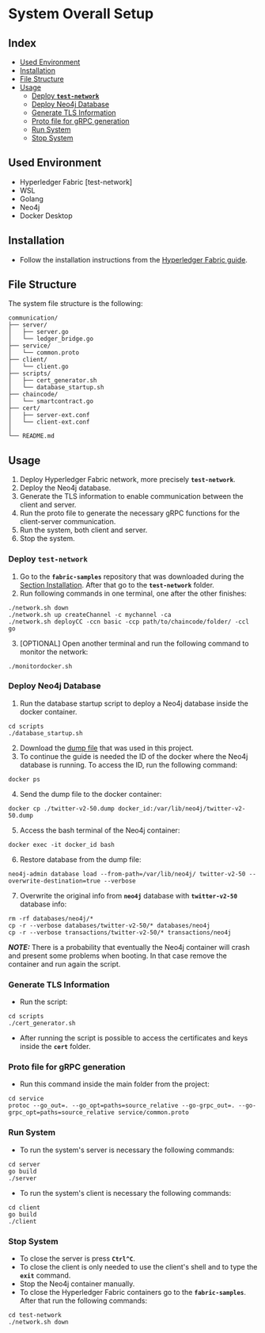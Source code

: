# System Overall Setup

## Index
- [Used Environment](#used-environment)
- [Installation](#installation)
- [File Structure](#file-structure)
- [Usage](#usage)
  - [Deploy **`test-network`**](#deploy-test-network)
  - [Deploy Neo4j Database](#deploy-neo4j-database)
  - [Generate TLS Information](#generate-tls-information)
  - [Proto file for gRPC generation](#proto-file-for-grpc-generation)
  - [Run System](#run-system)
  - [Stop System](#stop-system)

## Used Environment
- Hyperledger Fabric [test-network]
- WSL
- Golang
- Neo4j
- Docker Desktop

## Installation
- Follow the installation instructions from the [Hyperledger Fabric guide](https://hyperledger-fabric.readthedocs.io/en/release-2.5/getting_started.html).

## File Structure
The system file structure is the following:
```
communication/
├── server/
│   ├── server.go
│   └── ledger_bridge.go
├── service/
│   └── common.proto
├── client/
│   └── client.go
├── scripts/
│   ├── cert_generator.sh
│   └── database_startup.sh
├── chaincode/
│   └── smartcontract.go
├── cert/
│   ├── server-ext.conf
│   └── client-ext.conf
│   
└── README.md
```

## Usage
1. Deploy Hyperledger Fabric network, more precisely **`test-network`**.
2. Deploy the Neo4j database.
3. Generate the TLS information to enable communication between the client and server.
4. Run the proto file to generate the necessary gRPC functions for the client-server communication.
5. Run the system, both client and server.
6. Stop the system.

### Deploy **`test-network`**
1. Go to the **`fabric-samples`** repository that was downloaded during the [Section Installation](#installation). After that go to the **`test-network`** folder.
2. Run following commands in one terminal, one after the other finishes:
```shellscript
./network.sh down
./network.sh up createChannel -c mychannel -ca
./network.sh deployCC -ccn basic -ccp path/to/chaincode/folder/ -ccl go
```
3. [OPTIONAL] Open another terminal and run the following command to monitor the network:
```shellscript
./monitordocker.sh
```

### Deploy Neo4j Database
1. Run the database startup script to deploy a Neo4j database inside the docker container.
```shellscript
cd scripts
./database_startup.sh
```
2. Download the [dump file](https://github.com/neo4j-graph-examples/twitter-v2/blob/main/data/twitter-v2-50.dump) that was used in this project.
3. To continue the guide is needed the ID of the docker where the Neo4j database is running. To access the ID, run the following command:
```shellscript
docker ps
```
4. Send the dump file to the docker container:
```shellscript
docker cp ./twitter-v2-50.dump docker_id:/var/lib/neo4j/twitter-v2-50.dump
```
5. Access the bash terminal of the  Neo4j container:
```shellscript
docker exec -it docker_id bash
```
6. Restore database from the dump file:
```shellscript
neo4j-admin database load --from-path=/var/lib/neo4j/ twitter-v2-50 --overwrite-destination=true --verbose
```
7. Overwrite the original info from **`neo4j`** database with **`twitter-v2-50`** database info:
```shellscript
rm -rf databases/neo4j/*
cp -r --verbose databases/twitter-v2-50/* databases/neo4j
cp -r --verbose transactions/twitter-v2-50/* transactions/neo4j
```
**_NOTE:_** There is a probability that eventually the Neo4j container will crash and present some problems when booting. In that case remove the container and run again the script. 

### Generate TLS Information
- Run the script:
```shellscript
cd scripts
./cert_generator.sh
```
- After running the script is possible to access the certificates and keys inside the **`cert`** folder.

### Proto file for gRPC generation
- Run this command inside the main folder from the project:
```shellscript
cd service
protoc --go_out=. --go_opt=paths=source_relative --go-grpc_out=. --go-grpc_opt=paths=source_relative service/common.proto
```
### Run System
- To run the system's server is necessary the following commands:
```shellscript
cd server
go build
./server
```
- To run the system's client is necessary the following commands:
```shellscript
cd client
go build
./client
```

### Stop System
- To close the server is press **`Ctrl^C`**.
- To close the client is only needed to use the client's shell and to type the **`exit`** command.
- Stop the Neo4j container manually.
- To close the Hyperledger Fabric containers go to the **`fabric-samples`**. After that run the following commands:
```shellscript
cd test-network
./network.sh down
```